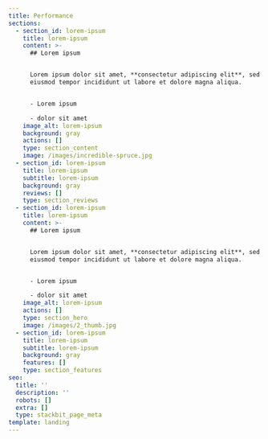 ```yaml
---
title: Performance
sections:
  - section_id: lorem-ipsum
    title: lorem-ipsum
    content: >-
      ## Lorem ipsum


      Lorem ipsum dolor sit amet, **consectetur adipiscing elit**, sed do
      eiusmod tempor incididunt ut labore et dolore magna aliqua.


      - Lorem ipsum

      - dolor sit amet
    image_alt: lorem-ipsum
    background: gray
    actions: []
    type: section_content
    image: /images/incredible-spruce.jpg
  - section_id: lorem-ipsum
    title: lorem-ipsum
    subtitle: lorem-ipsum
    background: gray
    reviews: []
    type: section_reviews
  - section_id: lorem-ipsum
    title: lorem-ipsum
    content: >-
      ## Lorem ipsum


      Lorem ipsum dolor sit amet, **consectetur adipiscing elit**, sed do
      eiusmod tempor incididunt ut labore et dolore magna aliqua.


      - Lorem ipsum

      - dolor sit amet
    image_alt: lorem-ipsum
    actions: []
    type: section_hero
    image: /images/2_thumb.jpg
  - section_id: lorem-ipsum
    title: lorem-ipsum
    subtitle: lorem-ipsum
    background: gray
    features: []
    type: section_features
seo:
  title: ''
  description: ''
  robots: []
  extra: []
  type: stackbit_page_meta
template: landing
---
```

